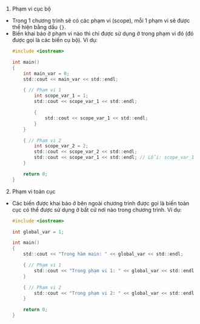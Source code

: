 1. Phạm vi cục bộ
- Trong 1 chương trình sẽ có các phạm vi (scope), mỗi 1 phạm vi sẽ được thể hiện bằng dấu `{}`.
- Biến khai báo ở phạm vi nào thì chỉ được sử dụng ở trong phạm vi đó (đó được gọi là các biến cụ bộ).
    Ví dụ:
    ```c
    #include <iostream> 

    int main()
    {
        int main_var = 0;
        std::cout << main_var << std::endl;

        { // Phạm vi 1
            int scope_var_1 = 1;
            std::cout << scope_var_1 << std::endl;

            {
                std::cout << scope_var_1 << std::endl;
            }
        }

        { // Phạm vi 2
            int scope_var_2 = 2;
            std::cout << scope_var_2 << std::endl;
            std::cout << scope_var_1 << std::endl; // Lỗi: scope_var_1 was not declared in this scope
        }

        return 0;
    }
    ```
2. Phạm vi toàn cục
- Các biến được khai báo ở bên ngoài chương trình được gọi là biến toàn cục có thể được sử dụng ở bất cứ nơi nào trong chương trình.
    Ví dụ:
    ```c
    #include <iostream>

    int global_var = 1;

    int main()
    {
        std::cout << "Trong hàm main: " << global_var << std::endl;

        { // Phạm vi 1
            std::cout << "Trong phạm vi 1: " << global_var << std::endl;
        }

        { // Phạm vi 2
            std::cout << "Trong phạm vi 2: " << global_var << std::endl;
        }

        return 0;
    }
    ```
